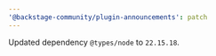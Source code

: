```yaml
---
'@backstage-community/plugin-announcements': patch
---
```


Updated dependency `@types/node` to `22.15.18`.
